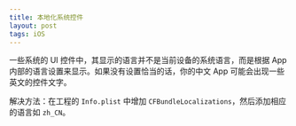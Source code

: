 ```yaml
---
title: 本地化系统控件
layout: post
tags: iOS 
---
```


一些系统的 UI 控件中，其显示的语言并不是当前设备的系统语言，而是根据 App 内部的语言设置来显示。如果没有设置恰当的话，你的中文 App 可能会出现一些英文的控件文字。

解决方法：在工程的 `Info.plist` 中增加 `CFBundleLocalizations`，然后添加相应的语言如 `zh_CN`。